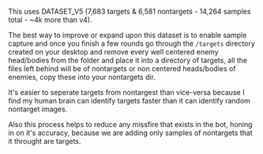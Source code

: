 This uses DATASET_V5 (7,683 targets & 6,581 nontargets - 14,264 samples total - ~4k more than v4).

The best way to improve or expand upon this dataset is to enable sample capture and once you finish a few rounds go through the `/targets` directory created on your desktop and remove every well centered enemy head/bodies from the folder and place it into a directory of targets, all the files left behind will be of nontargets or non centered heads/bodies of enemies, copy these into your nontargets dir.

It's easier to seperate targets from nontargest than vice-versa because I find my human brain can identify targets faster than it can identify random nontarget images.

Also this process helps to reduce any missfire that exists in the bot, honing in on it's accuracy, because we are adding only samples of nontargets that it throught are targets.
